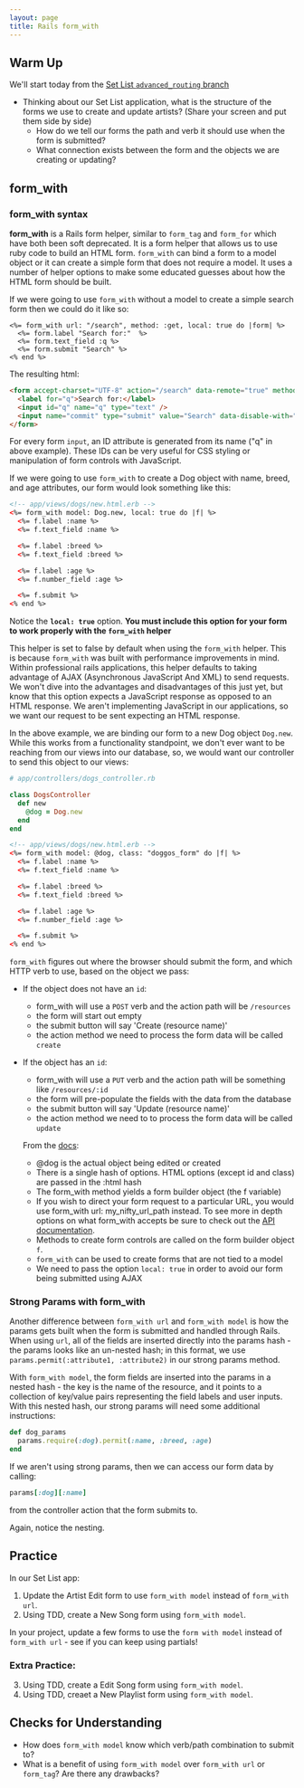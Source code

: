 ```yaml
---
layout: page
title: Rails form_with
---
```


## Warm Up

We'll start today from the [Set List `advanced_routing` branch](https://github.com/turingschool-examples/set_list_tutorial/tree/advanced_routing)

- Thinking about our Set List application, what is the structure of the forms we use to create and update artists? (Share your screen and put them side by side)
    - How do we tell our forms the path and verb it should use when the form is submitted?
    - What connection exists between the form and the objects we are creating or updating?

## form_with

### form_with syntax

**form_with** is a Rails form helper, similar to `form_tag` and `form_for` which have both been soft deprecated. It is a form helper that allows us to use ruby code to build an HTML form.  `form_with` can bind a form to a model object or it can create a simple form that does not require a model. It uses a number of helper options to make some educated guesses about how the HTML form should be built.

If we were going to use `form_with` without a model to create a simple search form then we could do it like so:

```erb
<%= form_with url: "/search", method: :get, local: true do |form| %>
  <%= form.label "Search for:"  %>
  <%= form.text_field :q %>
  <%= form.submit "Search" %>
<% end %>
```

The resulting html:

```html
<form accept-charset="UTF-8" action="/search" data-remote="true" method="get">
  <label for="q">Search for:</label>
  <input id="q" name="q" type="text" />
  <input name="commit" type="submit" value="Search" data-disable-with="Search" />
</form>
```

For every form `input`, an ID attribute is generated from its name ("q" in above example). These IDs can be very useful for CSS styling or manipulation of form controls with JavaScript.


If we were going to use `form_with` to create a Dog object with name, breed, and age attributes, our form would look something like this:

```html
<!-- app/views/dogs/new.html.erb -->
<%= form_with model: Dog.new, local: true do |f| %>
  <%= f.label :name %>
  <%= f.text_field :name %>

  <%= f.label :breed %>
  <%= f.text_field :breed %>

  <%= f.label :age %>
  <%= f.number_field :age %>

  <%= f.submit %>
<% end %>
```

Notice the **`local: true`** option.
**You must include this option for your form to work properly with the `form_with` helper**

This helper is set to false by default when using the `form_with` helper. This is because `form_with` was built with performance improvements in mind. Within professional rails applications, this helper defaults to taking advantage of AJAX (Asynchronous JavaScript And XML) to send requests. We won't dive into the advantages and disadvantages of this just yet, but know that this option expects a JavaScript response as opposed to an HTML response. We aren't implementing JavaScript in our applications, so we want our request to be sent expecting an HTML response.

In the above example, we are binding our form to a new Dog object `Dog.new`.  While this works from a functionality standpoint, we don't ever want to be reaching from our views into our database, so, we would want our controller to send this object to our views:

```ruby
# app/controllers/dogs_controller.rb

class DogsController
  def new
    @dog = Dog.new
  end
end
```

```html
<!-- app/views/dogs/new.html.erb -->
<%= form_with model: @dog, class: "doggos_form" do |f| %>
  <%= f.label :name %>
  <%= f.text_field :name %>

  <%= f.label :breed %>
  <%= f.text_field :breed %>

  <%= f.label :age %>
  <%= f.number_field :age %>

  <%= f.submit %>
<% end %>
```

`form_with` figures out where the browser should submit the form, and which HTTP verb to use, based on the object we pass:

* If the object does not have an `id`:
  * form_with will use a `POST` verb and the action path will be `/resources`
  * the form will start out empty
  * the submit button will say 'Create (resource name)'
  * the action method we need to process the form data will be called `create`
* If the object has an `id`:
  * form_with will use a `PUT` verb and the action path will be something like `/resources/:id`
  * the form will pre-populate the fields with the data from the database
  * the submit button will say 'Update (resource name)'
  * the action method we need to to process the form data will be called `update`

  From the [docs](https://guides.rubyonrails.org/form_helpers.html):
  * @dog is the actual object being edited or created
  * There is a single hash of options. HTML options (except id and class) are passed in the :html hash
  * The form_with method yields a form builder object (the f variable)
  * If you wish to direct your form request to a particular URL, you would use form_with url: my_nifty_url_path instead. To see more in depth options on what form_with accepts be sure to check out the [API documentation](https://api.rubyonrails.org/v6.0.3.4/classes/ActionView/Helpers/FormHelper.html#method-i-form_with).
  * Methods to create form controls are called on the form builder object `f`.
  * `form_with` can be used to create forms that are not tied to a model
  * We need to pass the option `local: true` in order to avoid our form being submitted using AJAX

### Strong Params with form_with

Another difference between `form_with url` and `form_with model` is how the params gets built when the form is submitted and handled through Rails. When using `url`,  all of the fields are inserted directly into the params hash - the params looks like an un-nested hash; in this format, we use `params.permit(:attribute1, :attribute2)` in our strong params method.  

With `form_with model`, the form fields are inserted into the params in a nested hash - the key is the name of the resource, and it points to a collection of key/value pairs representing the field labels and user inputs.  With this nested hash, our strong params will need some additional instructions:

```ruby
def dog_params
  params.require(:dog).permit(:name, :breed, :age)
end
```

If we aren't using strong params, then we can access our form data by calling:
```ruby
params[:dog][:name]
```

from the controller action that the form submits to.

Again, notice the nesting.


## Practice

In our Set List app: 
1. Update the Artist Edit form to use `form_with model` instead of `form_with url`. 
2. Using TDD, create a New Song form using `form_with model`. 

In your project, update a few forms to use the `form with model` instead of `form_with url` - see if you can keep using partials! 


### Extra Practice: 

3. Using TDD, create a Edit Song form using `form_with model`. 
4. Using TDD, creaet a New Playlist form using `form_with model`. 


## Checks for Understanding

* How does `form_with model` know which verb/path combination to submit to?
* What is a benefit of using `form_with model` over `form_with url` or `form_tag`? Are there any drawbacks?
